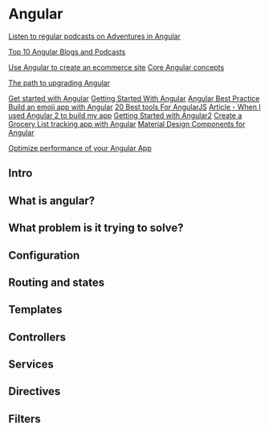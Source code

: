 Angular
=======

[Listen to regular podcasts on Adventures in Angular](https://devchat.tv/adv-in-angular)


[Top 10 Angular Blogs and Podcasts](http://blog.angular-university.io/top-10-angular-2-tutorials-blogs-and-podcasts/)

[Use Angular to create an ecommerce site](https://hackernoon.com/deploy-an-angularjs-ecommerce-app-in-4-steps-7fba760f22df)
[Core Angular concepts](https://blog.upstate.agency/core-concepts-for-app-development-in-angular-4b121bc1b522)

[The path to upgrading Angular](https://blog.angular.io/an-upgrade-path-to-angular-at-thomson-reuters-9fc69b67c4b6)

[Get started with Angular](http://www.infoworld.com/article/3198146/application-development/get-started-with-angular-the-infoworld-tutorial.html)
[Getting Started With Angular](https://codeburst.io/getting-started-with-angular-material-db0c3c0e499e)
[Angular Best Practice](https://codeburst.io/angular-best-practices-4bed7ae1d0b7)
[Build an emoji app with Angular](https://hackernoon.com/how-to-build-an-emoji-game-using-angularjs-3fdf0de64cb5)
[20 Best tools For AngularJS](http://www.webdesigndev.com/angularjs-tools/)
[Article - When I used Angular 2 to build my app](https://blog.knoldus.com/2017/06/14/when-i-took-angular-2-to-build-my-application/)
[Getting Started with Angular2](http://www.c-sharpcorner.com/article/getting-started-with-angular2/)
[Create a Grocery List tracking app with Angular](https://code.tutsplus.com/tutorials/creating-a-grocery-list-manager-using-angular-part-1-add-display-items--cms-28586)
[Material Design Components for Angular](http://codingthesmartway.com/angular-material-introduction/)

[Optimize performance of your Angular App](https://netbasal.com/optimizing-the-performance-of-your-angular-application-f222f1c16354)


Intro
-----

What is angular?
----------------

What problem is it trying to solve?
-----------------------------------



Configuration
-------------


Routing and states
-----------------

Templates
---------

Controllers
-----------

Services
--------

Directives
----------

Filters
-------
